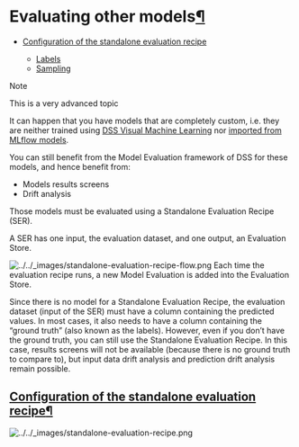 Evaluating other models[¶](#evaluating-other-models "Permalink to this heading")
================================================================================



* [Configuration of the standalone evaluation recipe](#configuration-of-the-standalone-evaluation-recipe)


	+ [Labels](#labels)
	+ [Sampling](#sampling)




Note


This is a very advanced topic



It can happen that you have models that are completely custom, i.e. they are neither trained using [DSS Visual Machine Learning](../../machine-learning/supervised/index.html) nor [imported from MLflow models](../mlflow-models/index.html).


You can still benefit from the Model Evaluation framework of DSS for these models, and hence benefit from:


* Models results screens
* Drift analysis


Those models must be evaluated using a Standalone Evaluation Recipe (SER).


A SER has one input, the evaluation dataset, and one output, an Evaluation Store.


![../../_images/standalone-evaluation-recipe-flow.png](../../_images/standalone-evaluation-recipe-flow.png)
Each time the evaluation recipe runs, a new Model Evaluation is added into the Evaluation Store.


Since there is no model for a Standalone Evaluation Recipe, the evaluation dataset (input of the SER) must have a column containing the predicted values. In most cases, it also needs to have a column containing the “ground truth” (also known as the labels). However, even if you don’t have the ground truth, you can still use the Standalone Evaluation Recipe. In this case, results screens will not be available (because there is no ground truth to compare to), but input data drift analysis and prediction drift analysis remain possible.



[Configuration of the standalone evaluation recipe](#id1)[¶](#configuration-of-the-standalone-evaluation-recipe "Permalink to this heading")
--------------------------------------------------------------------------------------------------------------------------------------------


![../../_images/standalone-evaluation-recipe.png](../../_images/standalone-evaluation-recipe.png)